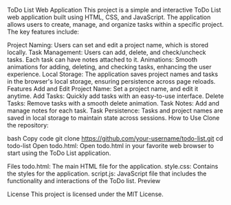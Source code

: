 ToDo List Web Application
This project is a simple and interactive ToDo List web application built using HTML, CSS, and JavaScript. The application allows users to create, manage, and organize tasks within a specific project. The key features include:

Project Naming: Users can set and edit a project name, which is stored locally.
Task Management: Users can add, delete, and check/uncheck tasks. Each task can have notes attached to it.
Animations: Smooth animations for adding, deleting, and checking tasks, enhancing the user experience.
Local Storage: The application saves project names and tasks in the browser's local storage, ensuring persistence across page reloads.
Features
Add and Edit Project Name: Set a project name, and edit it anytime.
Add Tasks: Quickly add tasks with an easy-to-use interface.
Delete Tasks: Remove tasks with a smooth delete animation.
Task Notes: Add and manage notes for each task.
Task Persistence: Tasks and project names are saved in local storage to maintain state across sessions.
How to Use
Clone the repository:

bash
Copy code
git clone https://github.com/your-username/todo-list.git
cd todo-list
Open todo.html:
Open todo.html in your favorite web browser to start using the ToDo List application.

Files
todo.html: The main HTML file for the application.
style.css: Contains the styles for the application.
script.js: JavaScript file that includes the functionality and interactions of the ToDo list.
Preview

License
This project is licensed under the MIT License.
